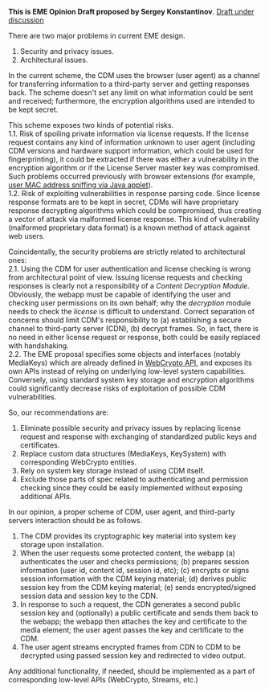 __This is EME Opinion Draft proposed by Sergey Konstantinov__.
<a href="http://www.w3.org/TR/2014/WD-encrypted-media-20140218/">Draft under discussion</a>

There are two major problems in current EME design.<br/>
1. Security and privacy issues.<br/>
2. Architectural issues.<br/>

In the current scheme, the CDM uses the browser (user agent) as a channel for transferring information to a third-party server and getting responses back. The scheme doesn't set any limit on what information could be sent and received; furthermore, the encryption algorithms used are intended to be kept secret.

This scheme exposes two kinds of potential risks.<br/>
1.1. Risk of spoiling private information via license requests. If the license request contains any kind of information unknown to user agent (including CDM versions and hardware support information, which could be used for fingerprinting), it could be extracted if there was either a vulnerability in the encryption algorithm or if the License Server master key was compromised.  Such problems occurred previously with browser extensions (for example, <a href="http://techdetails.agwego.com/2008/02/11/37/">user MAC address sniffing via Java applet</a>).<br/>
1.2. Risk of exploiting vulnerabilities in response parsing code. Since license response formats are to be kept in secret, CDMs will have proprietary response decrypting algorithms which could be compromised, thus creating a vector of attack via malformed license response. This kind of vulnerability (malformed proprietary data format) is a known method of attack against web users.<br/>

Coincidentally, the security problems are strictly related to architectural ones:<br/>
2.1. Using the CDM for user authentication and license checking is wrong from architectural point of view. Issuing license requests and checking responses is clearly not a responsibility of a <em>Content Decryption Module</em>. Obviously, the webapp must be capable of identifying the user and checking user permissions on its own behalf; why the <em>decryption</em> module needs to check the <em>license</em> is difficult to understand. Correct separation of concerns should limit CDM's responsibility to (a) establishing a secure channel to third-party server (CDN), (b) decrypt frames. So, in fact, there is no need in either license request or response, both could be easily replaced with handshaking.<br/>
2.2. The EME proposal specifies some objects and interfaces (notably MediaKeys) which are already defined in <a href="http://www.w3.org/TR/WebCryptoAPI/">WebCrypto API</a>, and exposes its own APIs instead of relying on underlying low-level system capabilities. Conversely, using standard system key storage and encryption algorithms could significantly decrease risks of exploitation of possible CDM vulnerabilities.<br/>

So, our recommendations are:

1. Eliminate possible security and privacy issues by replacing license request and response with exchanging of standardized public keys and certificates.<br/>
2. Replace custom data structures (MediaKeys, KeySystem) with corresponding WebCrypto entities.<br/>
3. Rely on system key storage instead of using CDM itself.<br/>
4. Exclude those parts of spec related to authenticating and permission checking since they could be easily implemented without exposing additional APIs.<br/>

In our opinion, a proper scheme of CDM, user agent, and third-party servers interaction should be as follows.<br/>
1. The CDM provides its cryptographic key material into system key storage upon installation.<br/>
2. When the user requests some protected content, the webapp (a) authenticates the user and checks permissions; (b) prepares session information (user id, content id, session id, etc); (c) encrypts or signs session information with the CDM keying material; (d) derives public session key from the CDM keying material; (e) sends encrypted/signed session data and session key to the CDN.<br/>
3. In response to such a request, the CDN generates a second public session key and (optionally) a public certificate and sends them back to the webapp; the webapp then attaches the key and certificate to the media element; the user agent passes the key and certificate to the CDM.<br/>
4. The user agent streams encrypted frames from CDN to CDM to be decrypted using passed session key and redirected to video output.<br/>

Any additional functionality, if needed, should be implemented as a part of corresponding low-level APIs (WebCrypto, Streams, etc.)
